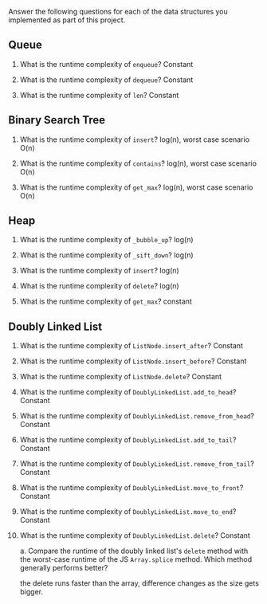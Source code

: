 Answer the following questions for each of the data structures you implemented as part of this project.

## Queue

1. What is the runtime complexity of `enqueue`? Constant

2. What is the runtime complexity of `dequeue`? Constant

3. What is the runtime complexity of `len`? Constant

## Binary Search Tree

1. What is the runtime complexity of `insert`? log(n), worst case scenario O(n)

2. What is the runtime complexity of `contains`? log(n), worst case scenario O(n)

3. What is the runtime complexity of `get_max`? log(n), worst case scenario O(n)

## Heap

1. What is the runtime complexity of `_bubble_up`? log(n)

2. What is the runtime complexity of `_sift_down`? log(n)

3. What is the runtime complexity of `insert`? log(n)

4. What is the runtime complexity of `delete`? log(n)

5. What is the runtime complexity of `get_max`? constant

## Doubly Linked List

1. What is the runtime complexity of `ListNode.insert_after`? Constant

2. What is the runtime complexity of `ListNode.insert_before`? Constant

3. What is the runtime complexity of `ListNode.delete`? Constant

4. What is the runtime complexity of `DoublyLinkedList.add_to_head`? Constant

5. What is the runtime complexity of `DoublyLinkedList.remove_from_head`? Constant

6. What is the runtime complexity of `DoublyLinkedList.add_to_tail`? Constant

7. What is the runtime complexity of `DoublyLinkedList.remove_from_tail`? Constant

8. What is the runtime complexity of `DoublyLinkedList.move_to_front`? Constant

9. What is the runtime complexity of `DoublyLinkedList.move_to_end`? Constant

10. What is the runtime complexity of `DoublyLinkedList.delete`? Constant

    a. Compare the runtime of the doubly linked list's `delete` method with the worst-case runtime of the JS `Array.splice` method. Which method generally performs better?

    the delete runs faster than the array, difference changes as the size gets bigger.
